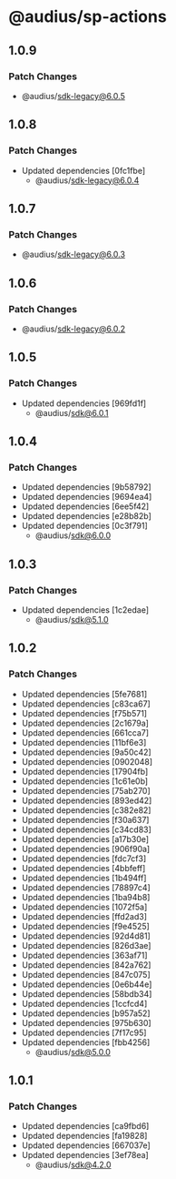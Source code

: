 # @audius/sp-actions

## 1.0.9

### Patch Changes

- @audius/sdk-legacy@6.0.5

## 1.0.8

### Patch Changes

- Updated dependencies [0fc1fbe]
  - @audius/sdk-legacy@6.0.4

## 1.0.7

### Patch Changes

- @audius/sdk-legacy@6.0.3

## 1.0.6

### Patch Changes

- @audius/sdk-legacy@6.0.2

## 1.0.5

### Patch Changes

- Updated dependencies [969fd1f]
  - @audius/sdk@6.0.1

## 1.0.4

### Patch Changes

- Updated dependencies [9b58792]
- Updated dependencies [9694ea4]
- Updated dependencies [6ee5f42]
- Updated dependencies [e28b82b]
- Updated dependencies [0c3f791]
  - @audius/sdk@6.0.0

## 1.0.3

### Patch Changes

- Updated dependencies [1c2edae]
  - @audius/sdk@5.1.0

## 1.0.2

### Patch Changes

- Updated dependencies [5fe7681]
- Updated dependencies [c83ca67]
- Updated dependencies [f75b571]
- Updated dependencies [2c1679a]
- Updated dependencies [661cca7]
- Updated dependencies [11bf6e3]
- Updated dependencies [9a50c42]
- Updated dependencies [0902048]
- Updated dependencies [17904fb]
- Updated dependencies [1c61e0b]
- Updated dependencies [75ab270]
- Updated dependencies [893ed42]
- Updated dependencies [c382e82]
- Updated dependencies [f30a637]
- Updated dependencies [c34cd83]
- Updated dependencies [a17b30e]
- Updated dependencies [906f90a]
- Updated dependencies [fdc7cf3]
- Updated dependencies [4bbfeff]
- Updated dependencies [1b494ff]
- Updated dependencies [78897c4]
- Updated dependencies [1ba94b8]
- Updated dependencies [1072f5a]
- Updated dependencies [ffd2ad3]
- Updated dependencies [f9e4525]
- Updated dependencies [92d4d81]
- Updated dependencies [826d3ae]
- Updated dependencies [363af71]
- Updated dependencies [842a762]
- Updated dependencies [847c075]
- Updated dependencies [0e6b44e]
- Updated dependencies [58bdb34]
- Updated dependencies [1ccfcd4]
- Updated dependencies [b957a52]
- Updated dependencies [975b630]
- Updated dependencies [7f17c95]
- Updated dependencies [fbb4256]
  - @audius/sdk@5.0.0

## 1.0.1

### Patch Changes

- Updated dependencies [ca9fbd6]
- Updated dependencies [fa19828]
- Updated dependencies [667037e]
- Updated dependencies [3ef78ea]
  - @audius/sdk@4.2.0
